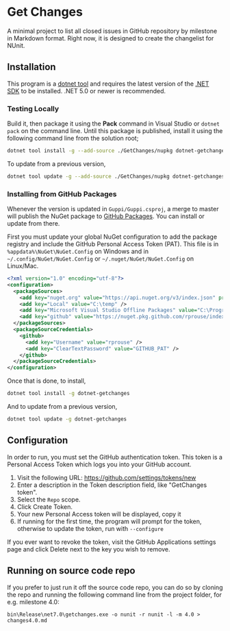 # Get Changes

A minimal project to list all closed issues in GitHub repository by milestone in Markdown format. Right now, it is designed to create the changelist for NUnit.

## Installation

This program is a [dotnet tool](https://docs.microsoft.com/en-us/dotnet/core/tools/global-tools) and requires the latest version of
the [.NET SDK](https://dotnet.microsoft.com/download) to be installed. .NET 5.0 or newer is recommended.

### Testing Locally

Build it, then package it using the **Pack** command in Visual Studio or `dotnet pack`
on the command line. Until this package is published, install it using the following
command line from the solution root;

```sh
dotnet tool install -g --add-source ./GetChanges/nupkg dotnet-getchanges
```

To update from a previous version,

```sh
dotnet tool update -g --add-source ./GetChanges/nupkg dotnet-getchanges
```

### Installing from GitHub Packages

Whenever the version is updated in `Guppi/Guppi.csproj`, a merge to master will publish the NuGet package
to [GitHub Packages](https://github.com/rprouse?tab=packages). You can install or update from there.

First you must update your global NuGet configuration to add the package registry and include the GitHub Personal
Access Token (PAT). This file is in `%appdata%\NuGet\NuGet.Config` on Windows and in `~/.config/NuGet/NuGet.Config`
or `~/.nuget/NuGet/NuGet.Config` on Linux/Mac.

```xml
<?xml version="1.0" encoding="utf-8"?>
<configuration>
  <packageSources>
    <add key="nuget.org" value="https://api.nuget.org/v3/index.json" protocolVersion="3" />
    <add key="Local" value="C:\temp" />
    <add key="Microsoft Visual Studio Offline Packages" value="C:\Program Files (x86)\Microsoft SDKs\NuGetPackages\" />
    <add key="github" value="https://nuget.pkg.github.com/rprouse/index.json" />
  </packageSources>
  <packageSourceCredentials>
    <github>
      <add key="Username" value="rprouse" />
      <add key="ClearTextPassword" value="GITHUB_PAT" />
    </github>
  </packageSourceCredentials>
</configuration>
```

Once that is done, to install,

```sh
dotnet tool install -g dotnet-getchanges
```

And to update from a previous version,

```sh
dotnet tool update -g dotnet-getchanges
```

## Configuration ##

In order to run, you must set the GitHub authentication token. This token is a Personal Access Token which logs you into your GitHub account.

1. Visit the following URL: https://github.com/settings/tokens/new
2. Enter a description in the Token description field, like "GetChanges token".
3. Select the `Repo` scope.
4. Click Create Token.
5. Your new Personal Access token will be displayed, copy it
6. If running for the first time, the program will prompt for the token, otherwise to update the token, run with `--configure`

If you ever want to revoke the token, visit the GitHub Applications settings page and click Delete next to the key you wish to remove.

## Running on source code repo

If you prefer to just run it off the source code repo, you can do so by cloning the repo and running the following command line from the project folder,
for e.g. milestone 4.0:

`bin\Release\net7.0\getchanges.exe -o nunit -r nunit -l -m 4.0 > changes4.0.md`

